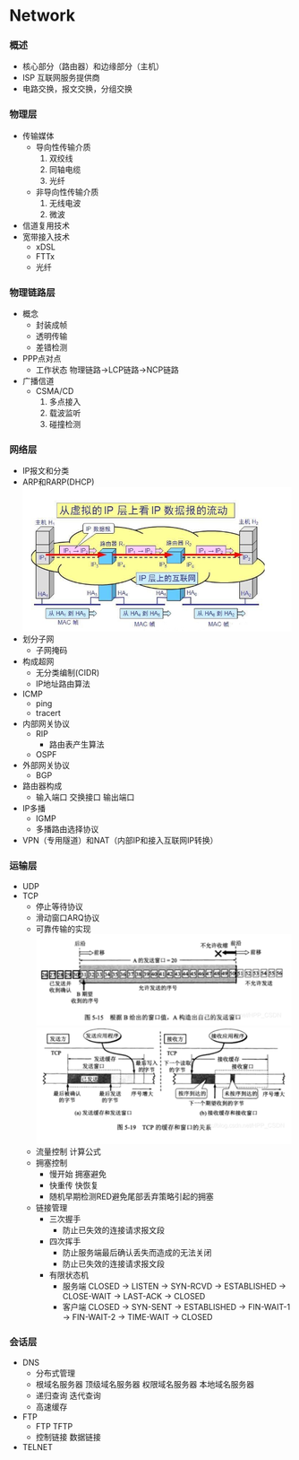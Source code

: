 # Network

### 概述
* 核心部分（路由器）和边缘部分（主机）
* ISP 互联网服务提供商
* 电路交换，报文交换，分组交换

### 物理层
* 传输媒体
    * 导向性传输介质
        1. 双绞线
        2. 同轴电缆
        3. 光纤
    * 非导向性传输介质
        1. 无线电波
        2. 微波
* 信道复用技术
* 宽带接入技术
    * xDSL
    * FTTx
    * 光纤
    
### 物理链路层
* 概念
    * 封装成帧
    * 透明传输
    * 差错检测
* PPP点对点
  * 工作状态 物理链路->LCP链路->NCP链路
* 广播信道
  * CSMA/CD
    1. 多点接入
    2. 载波监听
    3. 碰撞检测
    
### 网络层
* IP报文和分类
* ARP和RARP(DHCP)
  ![](ip_mac_transfer.png)
* 划分子网
    * 子网掩码
* 构成超网
    * 无分类编制(CIDR)
    * IP地址路由算法
* ICMP
    * ping
    * tracert
* 内部网关协议
  * RIP
    * 路由表产生算法
  * OSPF
* 外部网关协议
  * BGP
* 路由器构成 
  * 输入端口 交换接口 输出端口
* IP多播
  * IGMP
  * 多播路由选择协议
* VPN（专用隧道）和NAT（内部IP和接入互联网IP转换）

### 运输层
* UDP
* TCP
  * 停止等待协议
  * 滑动窗口ARQ协议
  * 可靠传输的实现
    ![](tcp_send_window.png)
    ![](tcp_window.png)
  * 流量控制 
    计算公式
  * 拥塞控制
    * 慢开始 拥塞避免
    * 快重传 快恢复
    * 随机早期检测RED避免尾部丢弃策略引起的拥塞
  * 链接管理
    * 三次握手
        * 防止已失效的连接请求报文段
    * 四次挥手
        * 防止服务端最后确认丢失而造成的无法关闭
        * 防止已失效的连接请求报文段
    * 有限状态机
        * 服务端  CLOSED -> LISTEN -> SYN-RCVD -> ESTABLISHED -> CLOSE-WAIT -> LAST-ACK -> CLOSED
        * 客户端  CLOSED -> SYN-SENT -> ESTABLISHED -> FIN-WAIT-1 -> FIN-WAIT-2 -> TIME-WAIT -> CLOSED
  
### 会话层
* DNS
  * 分布式管理
  * 根域名服务器 顶级域名服务器 权限域名服务器 本地域名服务器
  * 递归查询 迭代查询
  * 高速缓存
* FTP
  * FTP TFTP
  * 控制链接 数据链接
* TELNET